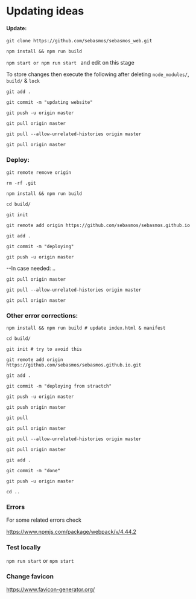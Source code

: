 

# Updating ideas 

#### Update: 

`git clone https://github.com/sebasmos/sebasmos_web.git`

`npm install && npm run build` 

`npm start or npm run start ` and edit on this stage

To store changes then execute the following after deleting `node_modules/`, `build/` & `lock`

`git add .` 

`git commit -m "updating website"`

`git push -u origin master `

`git pull origin master`

`git pull --allow-unrelated-histories origin master`

`git pull origin master`


### Deploy:

`git remote remove origin`

`rm -rf .git`

`npm install && npm run build`

`cd build/`

`git init`

`git remote add origin https://github.com/sebasmos/sebasmos.github.io`

`git add .`

`git commit -m "deploying"`

`git push -u origin master`

--In case needed: ..

`git pull origin master`

`git pull --allow-unrelated-histories origin master`

`git pull origin master`




### Other error corrections: 

`npm install && npm run build # update index.html & manifest`

`cd build/`

`git init # try to avoid this`

`git remote add origin https://github.com/sebasmos/sebasmos.github.io.git`

`git add .`

`git commit -m "deploying from stractch"`

`git push -u origin master`

`git push origin master`

`git pull`

`git pull origin master`

`git pull --allow-unrelated-histories origin master`

`git pull origin master`

`git add .`

`git commit -m "done"`

`git push -u origin master`

`cd ..`



### Errors



For some related errors check



https://www.npmjs.com/package/webpack/v/4.44.2





### Test locally



`npm run start` or `npm start`



### Change favicon



https://www.favicon-generator.org/





